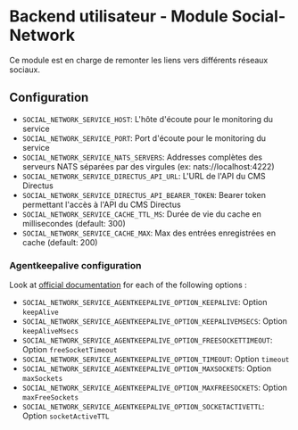 # Backend utilisateur - Module Social-Network

Ce module est en charge de remonter les liens vers différents réseaux sociaux.

## Configuration
- `SOCIAL_NETWORK_SERVICE_HOST`: L'hôte d'écoute pour le monitoring du service
- `SOCIAL_NETWORK_SERVICE_PORT`: Port d'écoute pour le monitoring du service
- `SOCIAL_NETWORK_SERVICE_NATS_SERVERS`: Addresses complètes des serveurs NATS séparées par des virgules (ex: nats://localhost:4222)
- `SOCIAL_NETWORK_SERVICE_DIRECTUS_API_URL`: L'URL de l'API du CMS Directus
- `SOCIAL_NETWORK_SERVICE_DIRECTUS_API_BEARER_TOKEN`: Bearer token permettant l'accès à l'API du CMS Directus
- `SOCIAL_NETWORK_SERVICE_CACHE_TTL_MS`: Durée de vie du cache en millisecondes (default: 300)
- `SOCIAL_NETWORK_SERVICE_CACHE_MAX`: Max des entrées enregistrées en cache (default: 200)

### Agentkeepalive configuration
Look at [official documentation](https://github.com/node-modules/agentkeepalive#new-agentoptions) for each of the following options :
- `SOCIAL_NETWORK_SERVICE_AGENTKEEPALIVE_OPTION_KEEPALIVE`: Option `keepAlive`
- `SOCIAL_NETWORK_SERVICE_AGENTKEEPALIVE_OPTION_KEEPALIVEMSECS`: Option `keepAliveMsecs`
- `SOCIAL_NETWORK_SERVICE_AGENTKEEPALIVE_OPTION_FREESOCKETTIMEOUT`: Option `freeSocketTimeout`
- `SOCIAL_NETWORK_SERVICE_AGENTKEEPALIVE_OPTION_TIMEOUT`: Option `timeout`
- `SOCIAL_NETWORK_SERVICE_AGENTKEEPALIVE_OPTION_MAXSOCKETS`: Option `maxSockets`
- `SOCIAL_NETWORK_SERVICE_AGENTKEEPALIVE_OPTION_MAXFREESOCKETS`: Option `maxFreeSockets`
- `SOCIAL_NETWORK_SERVICE_AGENTKEEPALIVE_OPTION_SOCKETACTIVETTL`: Option `socketActiveTTL`
